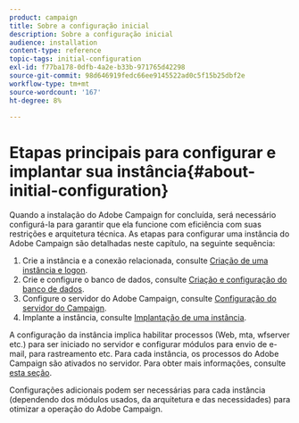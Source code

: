 ```yaml
---
product: campaign
title: Sobre a configuração inicial
description: Sobre a configuração inicial
audience: installation
content-type: reference
topic-tags: initial-configuration
exl-id: f77ba178-0dfb-4a2e-b33b-971765d42298
source-git-commit: 98d646919fedc66ee9145522ad0c5f15b25dbf2e
workflow-type: tm+mt
source-wordcount: '167'
ht-degree: 8%

---
```


# Etapas principais para configurar e implantar sua instância{#about-initial-configuration}

Quando a instalação do Adobe Campaign for concluída, será necessário configurá-la para garantir que ela funcione com eficiência com suas restrições e arquitetura técnica. As etapas para configurar uma instância do Adobe Campaign são detalhadas neste capítulo, na seguinte sequência:

1. Crie a instância e a conexão relacionada, consulte [Criação de uma instância e logon](../../installation/using/creating-an-instance-and-logging-on.md).
1. Crie e configure o banco de dados, consulte [Criação e configuração do banco de dados](../../installation/using/creating-and-configuring-the-database.md).
1. Configure o servidor do Adobe Campaign, consulte [Configuração do servidor do Campaign](../../installation/using/configuring-campaign-server.md).
1. Implante a instância, consulte [Implantação de uma instância](../../installation/using/deploying-an-instance.md).

A configuração da instância implica habilitar processos (Web, mta, wfserver etc.) para ser iniciado no servidor e configurar módulos para envio de e-mail, para rastreamento etc. Para cada instância, os processos do Adobe Campaign são ativados no servidor. Para obter mais informações, consulte [esta seção](../../installation/using/configuring-campaign-server.md#enabling-processes).

Configurações adicionais podem ser necessárias para cada instância (dependendo dos módulos usados, da arquitetura e das necessidades) para otimizar a operação do Adobe Campaign.
